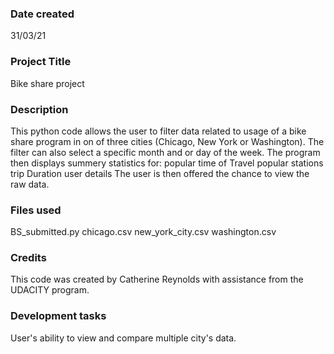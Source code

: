 ### Date created
31/03/21

### Project Title
Bike share project

### Description
This python code allows the user to filter data related to usage of a bike share program in on of three cities (Chicago, New York or Washington).
The filter can also select a specific month and or day of the week.
The program then displays summery statistics for:
  popular time of Travel
  popular stations
  trip Duration
  user details
The user is then offered the chance to view the raw data.

### Files used
BS_submitted.py
chicago.csv
new_york_city.csv
washington.csv

### Credits
This code was created by Catherine Reynolds with assistance from the UDACITY program.

### Development tasks
User's ability to view and compare multiple city's data.
